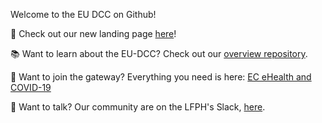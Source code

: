 Welcome to the EU DCC on Github!

🌊 Check out our new landing page [here](https://ehn-dcc-development.github.io/eu-dcc-site)!

📚 Want to learn about the EU-DCC? Check out our [overview repository](https://github.com/ehn-dcc-development/eu-dcc-overview).

🔐 Want to join the gateway? Everything you need is here: [EC eHealth and COVID-19](https://ec.europa.eu/health/ehealth-digital-health-and-care/ehealth-and-covid-19_en)

💬 Want to talk? Our community are on the LFPH's Slack, [here](https://lfpublichealth.slack.com/).
